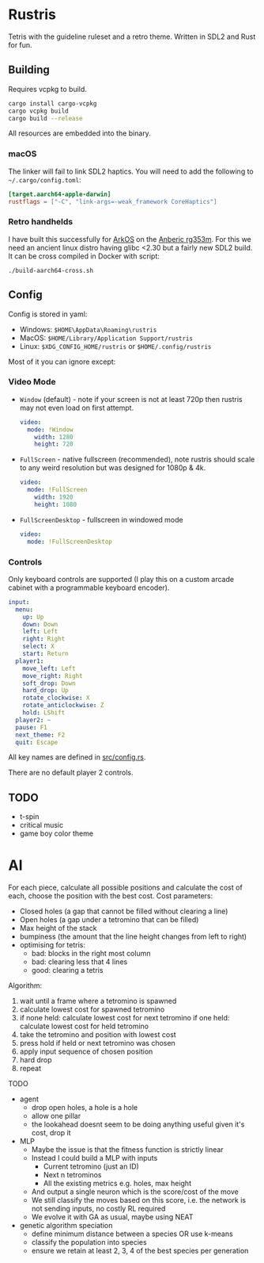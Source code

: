 # Rustris

Tetris with the guideline ruleset and a retro theme.
Written in SDL2 and Rust for fun.

## Building

Requires vcpkg to build.

```bash
cargo install cargo-vcpkg
cargo vcpkg build
cargo build --release
```

All resources are embedded into the binary.

### macOS

The linker will fail to link SDL2 haptics. You will need to add the following to `~/.cargo/config.toml`:

```toml
[target.aarch64-apple-darwin]
rustflags = ["-C", "link-args=-weak_framework CoreHaptics"]
```

### Retro handhelds

I have built this successfully for [ArkOS](https://github.com/christianhaitian/arkos) on the [Anberic rg353m](https://anbernic.com/products/rg353m).
For this we need an ancient linux distro having glibc <2.30 but a fairly new SDL2 build.
It can be cross compiled in Docker with script:

```shell
./build-aarch64-cross.sh
```

## Config

Config is stored in yaml:

* Windows: `$HOME\AppData\Roaming\rustris`
* MacOS: `$HOME/Library/Application Support/rustris`
* Linux: `$XDG_CONFIG_HOME/rustris` or `$HOME/.config/rustris`

Most of it you can ignore except:

### Video Mode

* `Window` (default) - note if your screen is not at least 720p then rustris may not even load on first attempt.
    ```yaml
    video:
      mode: !Window
        width: 1280
        height: 720
    ```
* `FullScreen` - native fullscreen (recommended), note rustris should scale to any weird resolution but was designed for 1080p & 4k.
    ```yaml
    video:
      mode: !FullScreen
        width: 1920
        height: 1080
    ```  
* `FullScreenDesktop` - fullscreen in windowed mode
    ```yaml
    video:
      mode: !FullScreenDesktop
    ```  

### Controls

Only keyboard controls are supported (I play this on a custom arcade cabinet with a programmable keyboard encoder).

```yaml
input:
  menu:
    up: Up
    down: Down
    left: Left
    right: Right
    select: X
    start: Return
  player1:
    move_left: Left
    move_right: Right
    soft_drop: Down
    hard_drop: Up
    rotate_clockwise: X
    rotate_anticlockwise: Z
    hold: LShift
  player2: ~
  pause: F1
  next_theme: F2
  quit: Escape
```

All key names are defined in [src/config.rs](src/config.rs).

There are no default player 2 controls.

## TODO
* t-spin
* critical music
* game boy color theme

# AI

For each piece, calculate all possible positions and calculate the cost of each, choose the position with the best cost.
Cost parameters:
* Closed holes (a gap that cannot be filled without clearing a line)
* Open holes (a gap under a tetromino that can be filled)
* Max height of the stack
* bumpiness (the amount that the line height changes from left to right)
* optimising for tetris:
   * bad: blocks in the right most column
   * bad: clearing less that 4 lines
   * good: clearing a tetris

Algorithm:

1. wait until a frame where a tetromino is spawned
2. calculate lowest cost for spawned tetromino
3. if none held: calculate lowest cost for next tetromino
   if one held: calculate lowest cost for held tetromino
4. take the tetromino and position with lowest cost
5. press hold if held or next tetromino was chosen
6. apply input sequence of chosen position
7. hard drop
8. repeat

TODO

* agent
   * drop open holes, a hole is a hole
   * allow one pillar
   * the lookahead doesnt seem to be doing anything useful given it's cost, drop it
* MLP
   * Maybe the issue is that the fitness function is strictly linear
   * Instead I could build a MLP with inputs
      * Current tetromino (just an ID)
      * Next n tetrominos
      * All the existing metrics e.g. holes, max height
   * And output a single neuron which is the score/cost of the move
   * We still classify the moves based on this score, i.e. the network is not sending inputs, no costly RL required 
   * We evolve it with GA as usual, maybe using NEAT
* genetic algorithm speciation
   * define minimum distance between a species OR use k-means
   * classify the population into species
   * ensure we retain at least 2, 3, 4 of the best species per generation